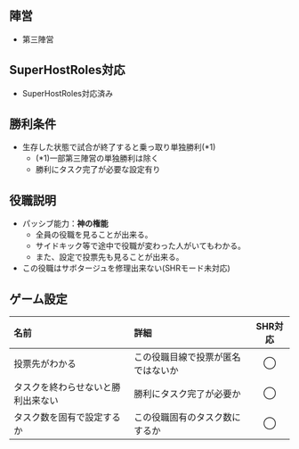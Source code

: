 ## 陣営
- 第三陣営

## SuperHostRoles対応
- SuperHostRoles対応済み

## 勝利条件
- 生存した状態で試合が終了すると乗っ取り単独勝利(*1)
  - (*1)一部第三陣営の単独勝利は除く
  - 勝利にタスク完了が必要な設定有り

## 役職説明
- パッシブ能力：**神の権能**
  - 全員の役職を見ることが出来る。
  - サイドキック等で途中で役職が変わった人がいてもわかる。
  - また、設定で投票先も見ることが出来る。
- この役職はサボタージュを修理出来ない(SHRモード未対応)

## ゲーム設定
| 名前 | 詳細 | SHR対応 |
| :-- | :-- | :--: |
| 投票先がわかる | この役職目線で投票が匿名ではないか | ◯ |
| タスクを終わらせないと勝利出来ない | 勝利にタスク完了が必要か | ◯ |
| タスク数を固有で設定するか | この役職固有のタスク数にするか | ◯ |